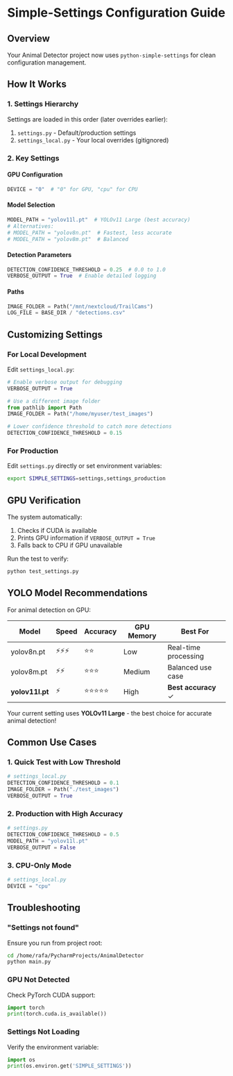 # Simple-Settings Configuration Guide

## Overview

Your Animal Detector project now uses `python-simple-settings` for clean configuration management.

## How It Works

### 1. Settings Hierarchy

Settings are loaded in this order (later overrides earlier):
1. `settings.py` - Default/production settings
2. `settings_local.py` - Your local overrides (gitignored)

### 2. Key Settings

#### GPU Configuration
```python
DEVICE = "0"  # "0" for GPU, "cpu" for CPU
```

#### Model Selection
```python
MODEL_PATH = "yolov11l.pt"  # YOLOv11 Large (best accuracy)
# Alternatives:
# MODEL_PATH = "yolov8n.pt"  # Fastest, less accurate
# MODEL_PATH = "yolov8m.pt"  # Balanced
```

#### Detection Parameters
```python
DETECTION_CONFIDENCE_THRESHOLD = 0.25  # 0.0 to 1.0
VERBOSE_OUTPUT = True  # Enable detailed logging
```

#### Paths
```python
IMAGE_FOLDER = Path("/mnt/nextcloud/TrailCams")
LOG_FILE = BASE_DIR / "detections.csv"
```

## Customizing Settings

### For Local Development

Edit `settings_local.py`:
```python
# Enable verbose output for debugging
VERBOSE_OUTPUT = True

# Use a different image folder
from pathlib import Path
IMAGE_FOLDER = Path("/home/myuser/test_images")

# Lower confidence threshold to catch more detections
DETECTION_CONFIDENCE_THRESHOLD = 0.15
```

### For Production

Edit `settings.py` directly or set environment variables:
```bash
export SIMPLE_SETTINGS=settings,settings_production
```

## GPU Verification

The system automatically:
1. Checks if CUDA is available
2. Prints GPU information if `VERBOSE_OUTPUT = True`
3. Falls back to CPU if GPU unavailable

Run the test to verify:
```bash
python test_settings.py
```

## YOLO Model Recommendations

For animal detection on GPU:

| Model | Speed | Accuracy | GPU Memory | Best For |
|-------|-------|----------|------------|----------|
| yolov8n.pt | ⚡⚡⚡ | ⭐⭐ | Low | Real-time processing |
| yolov8m.pt | ⚡⚡ | ⭐⭐⭐ | Medium | Balanced use case |
| **yolov11l.pt** | ⚡ | ⭐⭐⭐⭐⭐ | High | **Best accuracy** ✓ |

Your current setting uses **YOLOv11 Large** - the best choice for accurate animal detection!

## Common Use Cases

### 1. Quick Test with Low Threshold
```python
# settings_local.py
DETECTION_CONFIDENCE_THRESHOLD = 0.1
IMAGE_FOLDER = Path("./test_images")
VERBOSE_OUTPUT = True
```

### 2. Production with High Accuracy
```python
# settings.py
DETECTION_CONFIDENCE_THRESHOLD = 0.5
MODEL_PATH = "yolov11l.pt"
VERBOSE_OUTPUT = False
```

### 3. CPU-Only Mode
```python
# settings_local.py
DEVICE = "cpu"
```

## Troubleshooting

### "Settings not found"
Ensure you run from project root:
```bash
cd /home/rafa/PycharmProjects/AnimalDetector
python main.py
```

### GPU Not Detected
Check PyTorch CUDA support:
```python
import torch
print(torch.cuda.is_available())
```

### Settings Not Loading
Verify the environment variable:
```python
import os
print(os.environ.get('SIMPLE_SETTINGS'))
```

